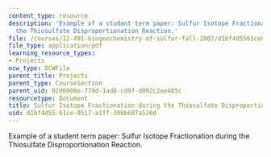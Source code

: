 ```yaml
---
content_type: resource
description: 'Example of a student term paper: Sulfur Isotope Fractionation during
  the Thiosulfate Disproportionation Reaction.'
file: /courses/12-491-biogeochemistry-of-sulfur-fall-2007/d1bf4d5561ce0517a1ff306b607a526d_sim.pdf
file_type: application/pdf
learning_resource_types:
- Projects
ocw_type: OCWFile
parent_title: Projects
parent_type: CourseSection
parent_uid: 02d6006e-779d-1ad8-cd97-d092c2ee485c
resourcetype: Document
title: Sulfur Isotope Fractionation during the Thiosulfate Disproportionation Reaction
uid: d1bf4d55-61ce-0517-a1ff-306b607a526d
---
```

Example of a student term paper: Sulfur Isotope Fractionation during the Thiosulfate Disproportionation Reaction.

